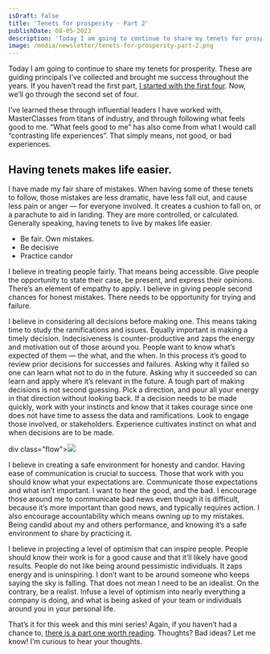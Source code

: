 ```yaml
---
isDraft: false
title: 'Tenets for prosperity - Part 2'
publishDate: 08-05-2023
description: 'Today I am going to continue to share my tenets for prosperity. These are guiding principals I’ve collected and brought me success throughout the years. '
image: /media/newsletter/tenets-for-prosperity-part-2.png
---
```


<p>Today I am going to continue to share my tenets for prosperity. These are guiding principals I’ve collected and brought me success throughout the years. If you haven’t read the first part, <a href="https://www.frankstall.one/blog/tenets-for-prosperity-part-1">I started with the first four</a>. Now, we’ll go through the second set of four.</p>
<p>I’ve learned these through influential leaders I have worked with, MasterClasses from titans of industry, and through following what feels good to me. “What feels good to me” has also come from what I would call “contrasting life experiences”. That simply means, not good, or bad experiences.</p>
<h2>Having tenets makes life easier.</h2>
<p>I have made my fair share of mistakes. When having some of these tenets to follow, those mistakes are less dramatic, have less fall out, and cause less pain or anger — for everyone involved. It creates a cushion to fall on, or a parachute to aid in landing. They are more controlled, or calculated. Generally speaking, having tenets to live by makes life easier.</p>
<ul>
<li>Be fair. Own mistakes.</li>
<li>Be decisive</li>
<li>Practice candor</li>
</ul>
<p>I believe in treating people fairly. That means being accessible. Give people the opportunity to state their case, be present, and express their opinions. There’s an element of empathy to apply. I believe in giving people second chances for honest mistakes. There needs to be opportunity for trying and failure.</p>
<p>I believe in considering all decisions before making one. This means taking time to study the ramifications and issues. Equally important is making a timely decision. Indecisiveness is counter-productive and zaps the energy and motivation out of those around you. People want to know what’s expected of them —&nbsp;the what, and the when. In this process it’s good to review prior decisions for successes and failures. Asking why it failed so one can learn what not to do in the future. Asking why it succeeded so can learn and apply where it’s relevant in the future. A tough part of making decisions is not second guessing. Pick a direction, and pour all your energy in that direction without looking back. If a decision needs to be made quickly, work with your instincts and know that it takes courage since one does not have time to assess the data and ramifications. Look to engage those involved, or stakeholders. Experience cultivates instinct on what and when decisions are to be made.</p>
div class="flow"><img src="/media/newsletter/walt-whitman-quote.png">
<p>I believe in creating a safe environment for honesty and candor. Having ease of communication is crucial to success. Those that work with you should know what your expectations are. Communicate those expectations and what isn’t important. I want to hear the good, and the bad. I encourage those around me to communicate bad news even though it is difficult, because it’s more important than good news, and typically requires action. I also encourage accountability which means owning up to my mistakes. Being candid about my and others performance, and knowing it’s a safe environment to share by practicing it.</p>
<p>I believe in projecting a level of optimism that can inspire people. People should know their work is for a good cause and that it’ll likely have good results. People do not like being around pessimistic individuals. It zaps energy and is uninspiring. I don’t want to be around someone who keeps saying the sky is falling. That does not mean I need to be an idealist. On the contrary, be a realist. Infuse a level of optimism into nearly everything a company is doing, and what is being asked of your team or individuals around you in your personal life.</p>
<p>That’s it for this week and this mini series! Again, if you haven’t had a chance to, <a href="https://www.frankstall.one/blog/tenets-for-prosperity-part-1">there is a part one worth reading</a>. Thoughts? Bad ideas? Let me know! I’m curious to hear your thoughts.</p>

